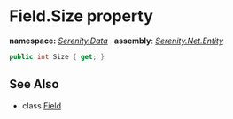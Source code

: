 # Field.Size property
**namespace:** *[Serenity.Data](../../README.md#serenity.data-namespace)*   **assembly**: *[Serenity.Net.Entity](../../README.md)*

```csharp
public int Size { get; }
```

## See Also

* class [Field](../Field.md)